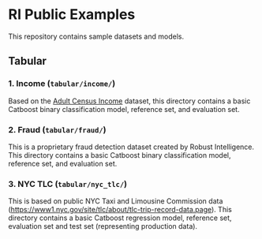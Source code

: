 # RI Public Examples

This repository contains sample datasets and models.

## Tabular
### 1. Income (`tabular/income/`)
Based on the [Adult Census Income](https://www.kaggle.com/datasets/uciml/adult-census-income) dataset, this directory contains a basic Catboost binary classification model, reference set, and evaluation set.

### 2. Fraud (`tabular/fraud/`)
This is a proprietary fraud detection dataset created by Robust Intelligence. This directory contains a basic Catboost binary classification model, reference set, and evaluation set.

### 3. NYC TLC (`tabular/nyc_tlc/`)
This is based on public NYC Taxi and Limousine Commission data (https://www1.nyc.gov/site/tlc/about/tlc-trip-record-data.page). This directory contains a basic Catboost regression model, reference set, evaluation set and test set (representing production data).
